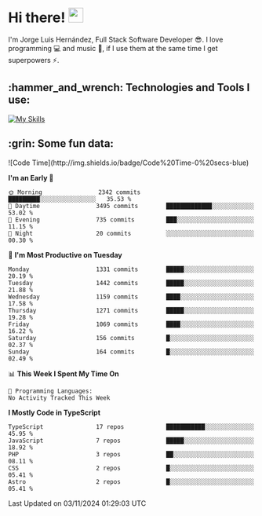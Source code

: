 <h1 align="left">
 <abc>
  <br>Hi there! <img src="https://user-images.githubusercontent.com/42378118/110234147-e3259600-7f4e-11eb-95be-0c4047144dea.gif" width="30"><br>
 </abc>
</h1>

I'm Jorge Luis Hernández, Full Stack Software Developer :sunglasses:. I love programming :computer: and music :musical_score:, if I use them at the same time I get superpowers :zap:. 


<h2 align="left">:hammer_and_wrench: Technologies and Tools I use:</h2>

[![My Skills](https://skillicons.dev/icons?i=js,ts,html,css,py,vue,react,next,nest,postgres,mysql)](https://skillicons.dev)

<h2 align="left">:grin: Some fun data:</h2>
<!--START_SECTION:waka-->
![Code Time](http://img.shields.io/badge/Code%20Time-0%20secs-blue)

**I'm an Early 🐤** 

```text
🌞 Morning                2342 commits        █████████░░░░░░░░░░░░░░░░   35.53 % 
🌆 Daytime                3495 commits        █████████████░░░░░░░░░░░░   53.02 % 
🌃 Evening                735 commits         ███░░░░░░░░░░░░░░░░░░░░░░   11.15 % 
🌙 Night                  20 commits          ░░░░░░░░░░░░░░░░░░░░░░░░░   00.30 % 
```
📅 **I'm Most Productive on Tuesday** 

```text
Monday                   1331 commits        █████░░░░░░░░░░░░░░░░░░░░   20.19 % 
Tuesday                  1442 commits        █████░░░░░░░░░░░░░░░░░░░░   21.88 % 
Wednesday                1159 commits        ████░░░░░░░░░░░░░░░░░░░░░   17.58 % 
Thursday                 1271 commits        █████░░░░░░░░░░░░░░░░░░░░   19.28 % 
Friday                   1069 commits        ████░░░░░░░░░░░░░░░░░░░░░   16.22 % 
Saturday                 156 commits         █░░░░░░░░░░░░░░░░░░░░░░░░   02.37 % 
Sunday                   164 commits         █░░░░░░░░░░░░░░░░░░░░░░░░   02.49 % 
```


📊 **This Week I Spent My Time On** 

```text
💬 Programming Languages: 
No Activity Tracked This Week
```

**I Mostly Code in TypeScript** 

```text
TypeScript               17 repos            ███████████░░░░░░░░░░░░░░   45.95 % 
JavaScript               7 repos             █████░░░░░░░░░░░░░░░░░░░░   18.92 % 
PHP                      3 repos             ██░░░░░░░░░░░░░░░░░░░░░░░   08.11 % 
CSS                      2 repos             █░░░░░░░░░░░░░░░░░░░░░░░░   05.41 % 
Astro                    2 repos             █░░░░░░░░░░░░░░░░░░░░░░░░   05.41 % 
```




 Last Updated on 03/11/2024 01:29:03 UTC
<!--END_SECTION:waka-->
